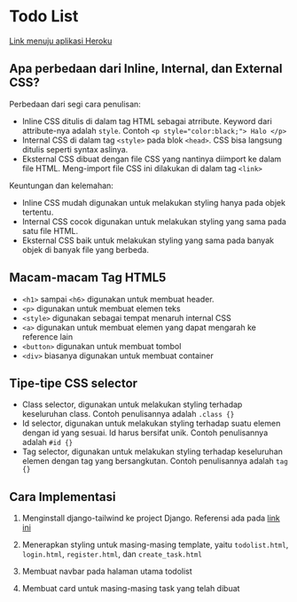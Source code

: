# Todo List

[Link menuju aplikasi Heroku](https://assignment2-django-swas.herokuapp.com/todolist/)

## Apa perbedaan dari Inline, Internal, dan External CSS?

Perbedaan dari segi cara penulisan:
- Inline CSS ditulis di dalam tag HTML sebagai atrribute. Keyword dari attribute-nya adalah `style`. Contoh `<p style="color:black;"> Halo </p>`
- Internal CSS di dalam tag `<style>` pada blok `<head>`. CSS bisa langsung ditulis seperti syntax aslinya.
- Eksternal CSS dibuat dengan file CSS yang nantinya diimport ke dalam file HTML. Meng-import file CSS ini dilakukan di dalam tag `<link>`

Keuntungan dan kelemahan:
- Inline CSS mudah digunakan untuk melakukan styling hanya pada objek tertentu.
- Internal CSS cocok digunakan untuk melakukan styling yang sama pada satu file HTML.
- Eksternal CSS baik untuk melakukan styling yang sama pada banyak objek di banyak file yang berbeda.

## Macam-macam Tag HTML5

- `<h1>` sampai `<h6>` digunakan untuk membuat header. 
- `<p>` digunakan untuk membuat elemen teks
- `<style>` digunakan sebagai tempat menaruh internal CSS
- `<a>` digunakan untuk membuat elemen yang dapat mengarah ke reference lain
- `<button>` digunakan untuk membuat tombol
- `<div>` biasanya digunakan untuk membuat container

## Tipe-tipe CSS selector

- Class selector, digunakan untuk melakukan styling terhadap keseluruhan class. Contoh penulisannya adalah `.class {}`
- Id selector, digunakan untuk melakukan styling terhadap suatu elemen dengan id yang sesuai. Id harus bersifat unik. Contoh penulisannya adalah `#id {}`
- Tag selector, digunakan untuk melakukan styling terhadap keseluruhan elemen dengan tag yang bersangkutan. Contoh penulisannya adalah `tag {}`

## Cara Implementasi

1. Menginstall django-tailwind ke project Django. Referensi ada pada [link ini](https://django-tailwind.readthedocs.io/en/latest/installation.html)

2. Menerapkan styling untuk masing-masing template, yaitu `todolist.html`, `login.html`, `register.html`, dan `create_task.html`

3. Membuat navbar pada halaman utama todolist

4. Membuat card untuk masing-masing task yang telah dibuat